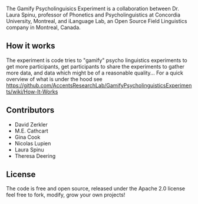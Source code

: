 The Gamify Psycholinguisics Experiment is a collaboration between Dr. Laura Spinu, professor of Phonetics and Psycholinguistics at Concordia University, Montreal, and iLanguage Lab, an Open Source Field Linguistics company in Montreal, Canada.

## How it works

The experiment is code tries to "gamify" psycho linguistics experiments to get more participants, get participants to share the experiments to gather more data, and data which might be of a reasonable quality... For a quick overview of what is under the hood see https://github.com/AccentsResearchLab/GamifyPsycholinguisticsExperiments/wiki/How-It-Works 


## Contributors

* David Zerkler
* M.E. Cathcart
* Gina Cook
* Nicolas Lupien
* Laura Spinu
* Theresa Deering

## License

The code is free and open source, released under the Apache 2.0 license feel free to fork, modify, grow your own projects!